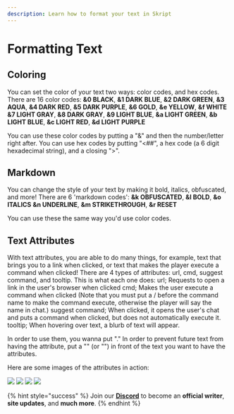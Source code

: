 ```yaml
---
description: Learn how to format your text in Skript
---
```


# Formatting Text

## Coloring

You can set the color of your text two ways: color codes, and hex codes. There are 16 color codes: **&0 BLACK**, **&1 DARK BLUE**, **&2 DARK GREEN**, **&3 AQUA**, **&4 DARK RED**, **&5 DARK PURPLE**, **&6 GOLD**, **&e YELLOW**, **&f WHITE** **&7 LIGHT GRAY**, **&8 DARK GRAY**, **&9 LIGHT BLUE**, **&a LIGHT GREEN**, **&b LIGHT BLUE**, **&c LIGHT RED**, **&d LIGHT PURPLE**

You can use these color codes by putting a "&" and then the number/letter right after. You can use hex codes by putting "&lt;\#\#", a hex code \(a 6 digit hexadecimal string\), and a closing "&gt;".

## Markdown

You can change the style of your text by making it bold, italics, obfuscated, and more! There are 6 'markdown codes': **&k OBFUSCATED**, **&l BOLD**, **&o ITALICS** **&n UNDERLINE**, **&m STRIKETHROUGH**, **&r RESET**

You can use these the same way you'd use color codes.

## Text Attributes

With text attributes, you are able to do many things, for example, text that brings you to a link when clicked, or text that makes the player execute a command when clicked! There are 4 types of attributes: url, cmd, suggest command, and tooltip. This is what each one does: url; Requests to open a link in the user's browser when clicked cmd; Makes the user execute a command when clicked \(Note that you must put a / before the command name to make the command execute, otherwise the player will say the name in chat.\) suggest command; When clicked, it opens the user's chat and puts a command when clicked, but does not automatically execute it. tooltip; When hovering over text, a blurb of text will appear.

In order to use them, you wanna put "." In order to prevent future text from having the attribute, put a "" \(or ""\) in front of the text you want to have the attributes.

Here are some images of the attributes in action:

![](https://github.com/TeamMH/minehutxyz/tree/ce3e90f30569c19e46dc9ce612837688ac56d210/skript/.gitbook/assets/cmd.png) ![](https://github.com/TeamMH/minehutxyz/tree/ce3e90f30569c19e46dc9ce612837688ac56d210/skript/.gitbook/assets/suggest.png) ![](https://github.com/TeamMH/minehutxyz/tree/ce3e90f30569c19e46dc9ce612837688ac56d210/skript/.gitbook/assets/url.png) ![](https://github.com/TeamMH/minehutxyz/tree/ce3e90f30569c19e46dc9ce612837688ac56d210/skript/.gitbook/assets/tooltip.png)

{% hint style="success" %}
Join our [**Discord**](https://discord.gg/TYhH5bK) to become an **official writer**, **site updates**, and **much more**.
{% endhint %}

